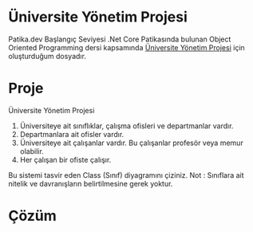 # Üniversite Yönetim Projesi

Patika.dev Başlangıç Seviyesi .Net Core Patikasında bulunan Object Oriented Programming dersi kapsamında [Üniversite Yönetim Projesi](https://app.patika.dev/courses/oop/odev-university) için oluşturduğum dosyadır.

# Proje
Üniversite Yönetim Projesi
1. Üniversiteye ait sınıflıklar, çalışma ofisleri ve departmanlar vardır.
2. Departmanlara ait ofisler vardır.
3. Üniversiteye ait çalışanlar vardır. Bu çalışanlar profesör veya memur olabilir.
4. Her çalışan bir ofiste çalışır.

Bu sistemi tasvir eden Class (Sınıf) diyagramını çiziniz.
Not : Sınıflara ait nitelik ve davranışların belirtilmesine gerek yoktur.

# Çözüm
